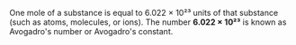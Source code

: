 One mole of a substance is equal to 6.022 × 10²³ units of that substance (such as atoms, molecules, or ions). The number **6.022 × 10²³** is known as Avogadro's number or Avogadro's constant.